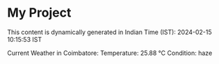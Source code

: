 # My Project

This content is dynamically generated in Indian Time (IST): 2024-02-15 10:15:53 IST


Current Weather in Coimbatore:
Temperature: 25.88 °C
Condition: haze
